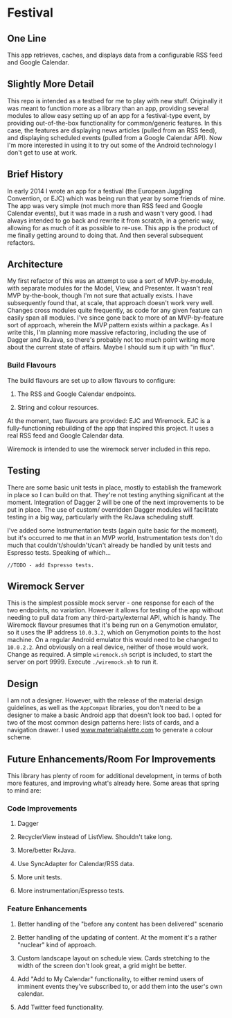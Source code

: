 # Festival

## One Line
This app retrieves, caches, and displays data from a configurable RSS feed and Google Calendar.

## Slightly More Detail
This repo is intended as a testbed for me to play with new stuff. Originally it was meant to function 
more as a library than an app, providing several modules to allow easy setting up of an app for a 
festival-type event, by providing out-of-the-box functionality for common/generic features.
In this case, the features are displaying news articles (pulled from an RSS feed), and displaying 
scheduled events (pulled from a Google Calendar API).
Now I'm more interested in using it to try out some of the Android technology I don't get to use 
at work. 

## Brief History
In early 2014 I wrote an app for a festival (the European Juggling Convention, or EJC) which was being run that year by some friends of mine.
The app was very simple (not much more than RSS feed and Google Calendar events), but it was made in a rush and wasn't very good.
 I had always intended to go back and rewrite it from scratch, in a generic way, allowing for as much of it as possible to re-use.
 This app is the product of me finally getting around to doing that. And then several subsequent 
 refactors.

## Architecture
My first refactor of this was an attempt to use a sort of MVP-by-module, with separate modules
for the Model, View, and Presenter. It wasn't real MVP by-the-book, though I'm not sure that 
actually exists. I have subsequently found that, at scale, that approach doesn't work very well. 
Changes cross modules quite frequently, as code for any given feature can easily span all modules.
I've since gone back to more of an MVP-by-feature sort of approach, wherein the MVP pattern exists 
within a package. As I write this, I'm planning more massive refactoring, including the use of 
Dagger and RxJava, so there's probably not too much point writing more about the current state of 
affairs. Maybe I should sum it up with "in flux". 

### Build Flavours
The build flavours are set up to allow flavours to configure:

1. The RSS and Google Calendar endpoints.

2. String and colour resources.

At the moment, two flavours are provided: EJC and Wiremock. EJC is a fully-functioning rebuilding of the app that inspired this project.
It uses a real RSS feed and Google Calendar data.

Wiremock is intended to use the wiremock server included in this repo.

## Testing 
There are some basic unit tests in place, mostly to establish the framework in place so I can 
build on that. They're not testing anything significant at the moment.
Integration of Dagger 2 will be one of the next improvements to be put in place. The use of custom/
overridden Dagger modules will facilitate testing in a big way, particularly with the RxJava 
 scheduling stuff.
  
I've added some Instrumentation tests (again quite basic for the moment), but it's occurred to me 
that in an MVP world, Instrumentation tests don't do much that couldn't/shouldn't/can't already be 
handled by unit tests and Espresso tests. Speaking of which...  

`//TODO - add Espresso tests.`


## Wiremock Server
This is the simplest possible mock server - one response for each of the two endpoints, no variation.
 However it allows for testing of the app without needing to pull data from any third-party/external API, which is handy.
 The Wiremock flavour presumes that it's being run on a Genymotion emulator, so it uses the IP address `10.0.3.2`, which on Genymotion points to the host machine.
  On a regular Android emulator this would need to be changed to `10.0.2.2`.
  And obviously on a real device, neither of those would work. Change as required.
  A simple `wiremock.sh` script is included, to start the server on port 9999. Execute `./wiremock.sh` to run it.


## Design
I am not a designer. However, with the release of the material design guidelines, as well as the `AppCompat` libraries, you don't need to be a designer
to make a basic Android app that doesn't look too bad. I opted for two of the most common design patterns here: lists of cards, and a navigation drawer.
I used www.materialpalette.com to generate a colour scheme.

## Future Enhancements/Room For Improvements
This library has plenty of room for additional development, in terms of both more features, and improving what's already here.
 Some areas that spring to mind are:

### Code Improvements
 
 1. Dagger
 
 2. RecyclerView instead of ListView. Shouldn't take long.
 
 3. More/better RxJava.
 
 4. Use SyncAdapter for Calendar/RSS data.
 
 5. More unit tests.

 6. More instrumentation/Espresso tests.

### Feature Enhancements
 1. Better handling of the "before any content has been delivered" scenario

 2. Better handling of the updating of content. At the moment it's a rather "nuclear" kind of approach.

 3. Custom landscape layout on schedule view. Cards stretching to the width of the screen don't look great, a grid might be better.

 4. Add "Add to My Calendar" functionality, to either remind users of imminent events they've subscribed to, or add them into the user's own calendar.

 5. Add Twitter feed functionality.
 

